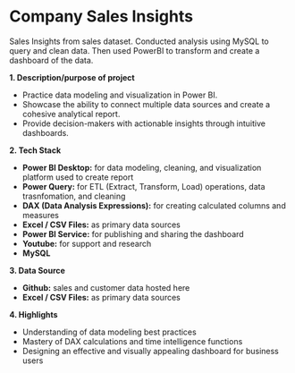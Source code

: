 # Company Sales Insights 
Sales Insights from sales dataset. Conducted analysis using MySQL to query and clean data. Then used PowerBI to transform and create a dashboard of the data.

**1. Description/purpose of project**
   - Practice data modeling and visualization in Power BI.
   - Showcase the ability to connect multiple data sources and create a cohesive analytical report.
   - Provide decision-makers with actionable insights through intuitive dashboards.

**2. Tech Stack**
   - **Power BI Desktop:** for data modeling, cleaning, and visualization platform used to create report
   - **Power Query:** for ETL (Extract, Transform, Load) operations, data trasnfomation, and cleaning
   - **DAX (Data Analysis Expressions):** for creating calculated columns and measures
   - **Excel / CSV Files:** as primary data sources
   - **Power BI Service:** for publishing and sharing the dashboard
   - **Youtube:** for support and research
   - **MySQL**

**3. Data Source**
   - **Github:** sales and customer data hosted here
   - **Excel / CSV Files:** as primary data sources

**4. Highlights**
   - Understanding of data modeling best practices
   - Mastery of DAX calculations and time intelligence functions
   - Designing an effective and visually appealing dashboard for business users

